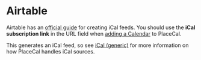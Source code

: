 # Airtable

Airtable has an [official guide](https://support.airtable.com/docs/integrating-airtable-with-external-calendar-applications) for creating iCal feeds. You should use the **iCal subscription link** in the URL field when [adding a Calendar](../../how-to/add-a-calendar.md) to PlaceCal.&#x20;

This generates an iCal feed, so see [iCal (generic)](ical-generic.md) for more information on how PlaceCal handles iCal sources.&#x20;
